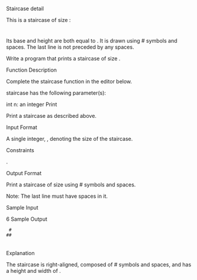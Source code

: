Staircase detail

This is a staircase of size :

   #
  ##
 ###
####
Its base and height are both equal to . It is drawn using # symbols and spaces. The last line is not preceded by any spaces.

Write a program that prints a staircase of size .

Function Description

Complete the staircase function in the editor below.

staircase has the following parameter(s):

int n: an integer
Print

Print a staircase as described above.

Input Format

A single integer, , denoting the size of the staircase.

Constraints

 .

Output Format

Print a staircase of size  using # symbols and spaces.

Note: The last line must have  spaces in it.

Sample Input

6
Sample Output

     #
    ##
   ###
  ####
 #####
######
Explanation

The staircase is right-aligned, composed of # symbols and spaces, and has a height and width of .

